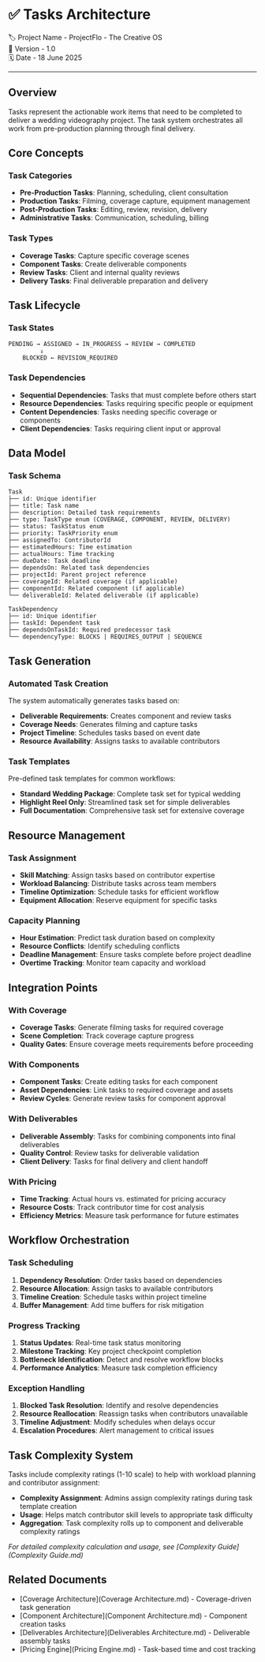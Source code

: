# ✅ Tasks Architecture

🏷️ Project Name - ProjectFlo - The Creative OS  
🔢 Version - 1.0  
🗓️ Date - 18 June 2025

---

## Overview
Tasks represent the actionable work items that need to be completed to deliver a wedding videography project. The task system orchestrates all work from pre-production planning through final delivery.

## Core Concepts

### Task Categories
- **Pre-Production Tasks**: Planning, scheduling, client consultation
- **Production Tasks**: Filming, coverage capture, equipment management
- **Post-Production Tasks**: Editing, review, revision, delivery
- **Administrative Tasks**: Communication, scheduling, billing

### Task Types
- **Coverage Tasks**: Capture specific coverage scenes
- **Component Tasks**: Create deliverable components
- **Review Tasks**: Client and internal quality reviews
- **Delivery Tasks**: Final deliverable preparation and delivery

## Task Lifecycle

### Task States
```
PENDING → ASSIGNED → IN_PROGRESS → REVIEW → COMPLETED
         ↓
    BLOCKED ← REVISION_REQUIRED
```

### Task Dependencies
- **Sequential Dependencies**: Tasks that must complete before others start
- **Resource Dependencies**: Tasks requiring specific people or equipment
- **Content Dependencies**: Tasks needing specific coverage or components
- **Client Dependencies**: Tasks requiring client input or approval

## Data Model

### Task Schema
```
Task
├── id: Unique identifier
├── title: Task name
├── description: Detailed task requirements
├── type: TaskType enum (COVERAGE, COMPONENT, REVIEW, DELIVERY)
├── status: TaskStatus enum
├── priority: TaskPriority enum
├── assignedTo: ContributorId
├── estimatedHours: Time estimation
├── actualHours: Time tracking
├── dueDate: Task deadline
├── dependsOn: Related task dependencies
├── projectId: Parent project reference
├── coverageId: Related coverage (if applicable)
├── componentId: Related component (if applicable)
└── deliverableId: Related deliverable (if applicable)

TaskDependency
├── id: Unique identifier
├── taskId: Dependent task
├── dependsOnTaskId: Required predecessor task
└── dependencyType: BLOCKS | REQUIRES_OUTPUT | SEQUENCE
```

## Task Generation

### Automated Task Creation
The system automatically generates tasks based on:
- **Deliverable Requirements**: Creates component and review tasks
- **Coverage Needs**: Generates filming and capture tasks
- **Project Timeline**: Schedules tasks based on event date
- **Resource Availability**: Assigns tasks to available contributors

### Task Templates
Pre-defined task templates for common workflows:
- **Standard Wedding Package**: Complete task set for typical wedding
- **Highlight Reel Only**: Streamlined task set for simple deliverables
- **Full Documentation**: Comprehensive task set for extensive coverage

## Resource Management

### Task Assignment
- **Skill Matching**: Assign tasks based on contributor expertise
- **Workload Balancing**: Distribute tasks across team members
- **Timeline Optimization**: Schedule tasks for efficient workflow
- **Equipment Allocation**: Reserve equipment for specific tasks

### Capacity Planning
- **Hour Estimation**: Predict task duration based on complexity
- **Resource Conflicts**: Identify scheduling conflicts
- **Deadline Management**: Ensure tasks complete before project deadline
- **Overtime Tracking**: Monitor team capacity and workload

## Integration Points

### With Coverage
- **Coverage Tasks**: Generate filming tasks for required coverage
- **Scene Completion**: Track coverage capture progress
- **Quality Gates**: Ensure coverage meets requirements before proceeding

### With Components
- **Component Tasks**: Create editing tasks for each component
- **Asset Dependencies**: Link tasks to required coverage and assets
- **Review Cycles**: Generate review tasks for component approval

### With Deliverables
- **Deliverable Assembly**: Tasks for combining components into final deliverables
- **Quality Control**: Review tasks for deliverable validation
- **Client Delivery**: Tasks for final delivery and client handoff

### With Pricing
- **Time Tracking**: Actual hours vs. estimated for pricing accuracy
- **Resource Costs**: Track contributor time for cost analysis
- **Efficiency Metrics**: Measure task performance for future estimates

## Workflow Orchestration

### Task Scheduling
1. **Dependency Resolution**: Order tasks based on dependencies
2. **Resource Allocation**: Assign tasks to available contributors
3. **Timeline Creation**: Schedule tasks within project timeline
4. **Buffer Management**: Add time buffers for risk mitigation

### Progress Tracking
1. **Status Updates**: Real-time task status monitoring
2. **Milestone Tracking**: Key project checkpoint completion
3. **Bottleneck Identification**: Detect and resolve workflow blocks
4. **Performance Analytics**: Measure task completion efficiency

### Exception Handling
1. **Blocked Task Resolution**: Identify and resolve dependencies
2. **Resource Reallocation**: Reassign tasks when contributors unavailable
3. **Timeline Adjustment**: Modify schedules when delays occur
4. **Escalation Procedures**: Alert management to critical issues

## Task Complexity System
Tasks include complexity ratings (1-10 scale) to help with workload planning and contributor assignment:

- **Complexity Assignment**: Admins assign complexity ratings during task template creation
- **Usage**: Helps match contributor skill levels to appropriate task difficulty
- **Aggregation**: Task complexity rolls up to component and deliverable complexity ratings

*For detailed complexity calculation and usage, see [Complexity Guide](Complexity Guide.md)*

## Related Documents
- [Coverage Architecture](Coverage Architecture.md) - Coverage-driven task generation
- [Component Architecture](Component Architecture.md) - Component creation tasks
- [Deliverables Architecture](Deliverables Architecture.md) - Deliverable assembly tasks  
- [Pricing Engine](Pricing Engine.md) - Task-based time and cost tracking
